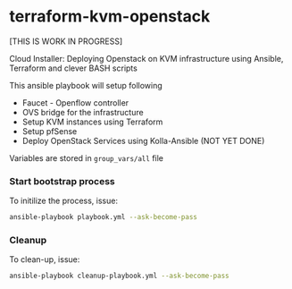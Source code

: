 # terraform-kvm-openstack
[THIS IS WORK IN PROGRESS]

Cloud Installer: Deploying Openstack on KVM infrastructure using Ansible, Terraform and clever BASH scripts  

This ansible playbook will setup following 
  * Faucet - Openflow controller
  * OVS bridge for the infrastructure
  * Setup KVM instances using Terraform 
  * Setup pfSense 
  * Deploy OpenStack Services using Kolla-Ansible (NOT YET DONE)

Variables are stored in `group_vars/all` file


### Start bootstrap process 
To initilize the process, issue:

```bash
ansible-playbook playbook.yml --ask-become-pass
```


### Cleanup 
To clean-up, issue:
```bash
ansible-playbook cleanup-playbook.yml --ask-become-pass
```

